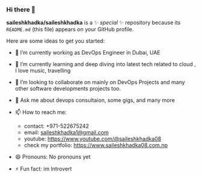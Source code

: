 ### Hi there 👋


**saileshkhadka/saileshkhadka** is a ✨ _special_ ✨ repository because its `README.md` (this file) appears on your GitHub profile.

Here are some ideas to get you started:

- 🔭 I’m currently working as DevOps Engineer in Dubai, UAE
- 🌱 I’m currently learning and deep diving into latest tech related to cloud , I love music, travelling 
- 👯 I’m looking to collaborate on mainly on DevOps Projects and many other software developments projects too.
- 💬 Ask me about devops consultaion, some gigs, and many more

- 📫 How to reach me: 
  - contact: +971-522675242
  - email: saileshkhadka1@gmail.com
  - youtube: https://www.youtube.com/@saileshkhadka08
  - check my portfolio: https://www.saileshkhadka08.com.np
  
- 😄 Pronouns: No pronouns yet
- ⚡ Fun fact: im Introvert 

